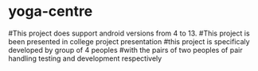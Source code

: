 # yoga-centre
#This project does support android versions from 4 to 13.
#This project is been presented in college project presentation
#this project is specificaly developed by group of 4 peoples
#with the pairs of two peoples of pair handling testing and development respectively
